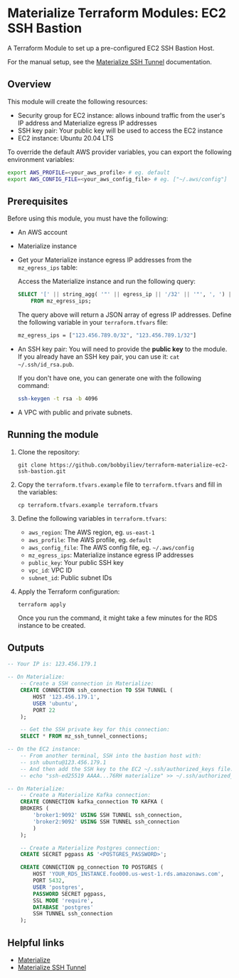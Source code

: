 # Materialize Terraform Modules: EC2 SSH Bastion

A Terraform Module to set up a pre-configured EC2 SSH Bastion Host.

For the manual setup, see the [Materialize SSH Tunnel](https://materialize.com/docs/ops/network-security/ssh-tunnel) documentation.

## Overview

This module will create the following resources:

- Security group for EC2 instance: allows inbound traffic from the user's IP address and Materialize egress IP addresses
- SSH key pair: Your public key will be used to access the EC2 instance
- EC2 instance: Ubuntu 20.04 LTS

To override the default AWS provider variables, you can export the following environment variables:

```bash
export AWS_PROFILE=<your_aws_profile> # eg. default
export AWS_CONFIG_FILE=<your_aws_config_file> # eg. ["~/.aws/config"]
```

## Prerequisites

Before using this module, you must have the following:

- An AWS account
- Materialize instance
- Get your Materialize instance egress IP addresses from the `mz_egress_ips` table:

    Access the Materialize instance and run the following query:

    ```sql
    SELECT '[' || string_agg( '"' || egress_ip || '/32' || '"', ', ') || ']' as egress_ip_array
        FROM mz_egress_ips;
    ```

    The query above will return a JSON array of egress IP addresses. Define the following variable in your `terraform.tfvars` file:

    ```bash
    mz_egress_ips = ["123.456.789.0/32", "123.456.789.1/32"]
    ```
- An SSH key pair: You will need to provide the **public key** to the module.
    If you already have an SSH key pair, you can use it: `cat ~/.ssh/id_rsa.pub`.

    If you don't have one, you can generate one with the following command:

    ```bash
    ssh-keygen -t rsa -b 4096
    ```

- A VPC with public and private subnets.

## Running the module

1. Clone the repository:

    ```
    git clone https://github.com/bobbyiliev/terraform-materialize-ec2-ssh-bastion.git
    ```

2. Copy the `terraform.tfvars.example` file to `terraform.tfvars` and fill in the variables:

    ```
    cp terraform.tfvars.example terraform.tfvars
    ```

3. Define the following variables in `terraform.tfvars`:

    - `aws_region`: The AWS region, eg. `us-east-1`
    - `aws_profile`: The AWS profile, eg. `default`
    - `aws_config_file`: The AWS config file, eg. `~/.aws/config`
    - `mz_egress_ips`: Materialize instance egress IP addresses
    - `public_key`: Your public SSH key
    - `vpc_id`: VPC ID
    - `subnet_id`: Public subnet IDs

4. Apply the Terraform configuration:

    ```
    terraform apply
    ```

    Once you run the command, it might take a few minutes for the RDS instance to be created.

## Outputs

```sql
-- Your IP is: 123.456.179.1

-- On Materialize:
    -- Create a SSH connection in Materialize:
    CREATE CONNECTION ssh_connection TO SSH TUNNEL (
        HOST '123.456.179.1',
        USER 'ubuntu',
        PORT 22
    );

    -- Get the SSH private key for this connection:
    SELECT * FROM mz_ssh_tunnel_connections;

-- On the EC2 instance:
    -- From another terminal, SSH into the bastion host with:
    -- ssh ubuntu@123.456.179.1
    -- And then add the SSH key to the EC2 ~/.ssh/authorized_keys file:
    -- echo "ssh-ed25519 AAAA...76RH materialize" >> ~/.ssh/authorized_keys

-- On Materialize:
    -- Create a Materialize Kafka connection:
    CREATE CONNECTION kafka_connection TO KAFKA (
    BROKERS (
        'broker1:9092' USING SSH TUNNEL ssh_connection,
        'broker2:9092' USING SSH TUNNEL ssh_connection
        )
    );

    -- Create a Materialize Postgres connection:
    CREATE SECRET pgpass AS '<POSTGRES_PASSWORD>';

    CREATE CONNECTION pg_connection TO POSTGRES (
        HOST 'YOUR_RDS_INSTANCE.foo000.us-west-1.rds.amazonaws.com',
        PORT 5432,
        USER 'postgres',
        PASSWORD SECRET pgpass,
        SSL MODE 'require',
        DATABASE 'postgres'
        SSH TUNNEL ssh_connection
    );
```

## Helpful links

- [Materialize](https://materialize.com/)
- [Materialize SSH Tunnel](https://materialize.com/docs/ops/network-security/ssh-tunnel)
